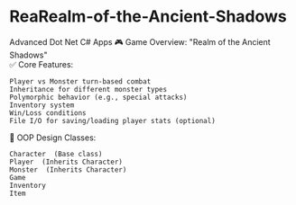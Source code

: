 # ReaRealm-of-the-Ancient-Shadows
Advanced Dot Net C# Apps
🎮 Game Overview: "Realm of the Ancient Shadows"  
✅ Core Features: 

    Player vs Monster turn-based combat
    Inheritance for different monster types
    Polymorphic behavior (e.g., special attacks)
    Inventory system
    Win/Loss conditions
    File I/O for saving/loading player stats (optional)
     

🧱 OOP Design 
Classes: 

    Character  (Base class) 
    Player  (Inherits Character) 
    Monster  (Inherits Character) 
    Game 
    Inventory 
    Item 
     
